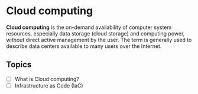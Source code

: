 # Cloud computing

**Cloud computing** is the on-demand availability of computer system resources, especially data storage (cloud storage) and computing power, without direct active management by the user. The term is generally used to describe data centers available to many users over the Internet.


## Topics

- [ ] What is Cloud computing?
- [ ] Infrastructure as Code (IaC)
